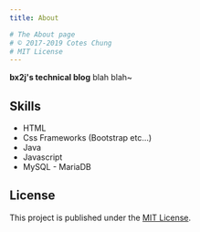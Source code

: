 ```yaml
---
title: About

# The About page
# © 2017-2019 Cotes Chung
# MIT License
---
```


**bx2j's technical blog** blah blah~

## Skills

* HTML
* Css Frameworks (Bootstrap etc...)
* Java
* Javascript
* MySQL - MariaDB


## License

This project is published under the [MIT License](https://github.com/cotes2020/cotes-blog/blob/master/LICENSE).